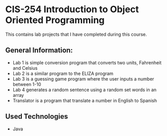 # CIS-254 Introduction to Object Oriented Programming
This contains lab projects that I have completed during this course.

## General Information:
* Lab 1 is simple conversion program that converts two units, Fahrenheit and Celsius
* Lab 2 is a similar program to the ELIZA program
* Lab 3 is a guessing game program where the user inputs a number between 1-10
* Lab 4 generates a random sentence using a random set words in an array
* Translator is a program that translate a number in English to Spanish

## Used Technologies
* Java
